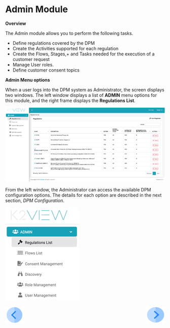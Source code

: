 

# Admin Module

**Overview**

The Admin module allows you to perform the following tasks.
- Define regulations covered by the DPM
- Create the Activities supported for each regulation 
- Create the Flows, Stages,+ and Tasks needed for the execution of a customer request 
- Manage User roles.
- Define customer consent topics

**Admin Menu options**

When a user logs into the DPM system as Administrator, the screen displays two windows. The left window displays a list of <b>ADMIN</b> menu options for this module, and the right frame displays the <b>Regulations List</b>.

![image](/articles/DPM/images/figure_2_admin_module.png)                           



From the left window, the Administrator can access the available DPM configuration options. The details for each option are described in the next section, <i>DPM Configuration</i>.



![image](/articles/DPM/images/figure_3_admin_menu.png)





[![Previous](/articles/DPM/images/Previous.png)](/articles/DPM/02_Admin_Module/README.md)[<img align="right" width="60" height="54" src="/articles/DPM/images/Next.png">](/articles/DPM/02_Admin_Module/02_DPM_Configuration.md)
